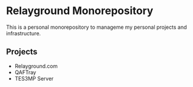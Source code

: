 # Relayground Monorepository

This is a personal monorepository to manageme my personal projects and infrastructure.


## Projects

- Relayground.com
- QAFTray
- TES3MP Server
